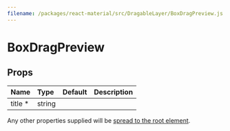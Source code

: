 ```yaml
---
filename: /packages/react-material/src/DragableLayer/BoxDragPreview.js
---
```


<!--- This documentation is automatically generated, do not try to edit it. -->

# BoxDragPreview



## Props

| Name | Type | Default | Description |
|:-----|:-----|:--------|:------------|
| <span class="prop-name required">title *</span> | <span class="prop-type">string |  |  |

Any other properties supplied will be [spread to the root element](/guides/api#spread).

